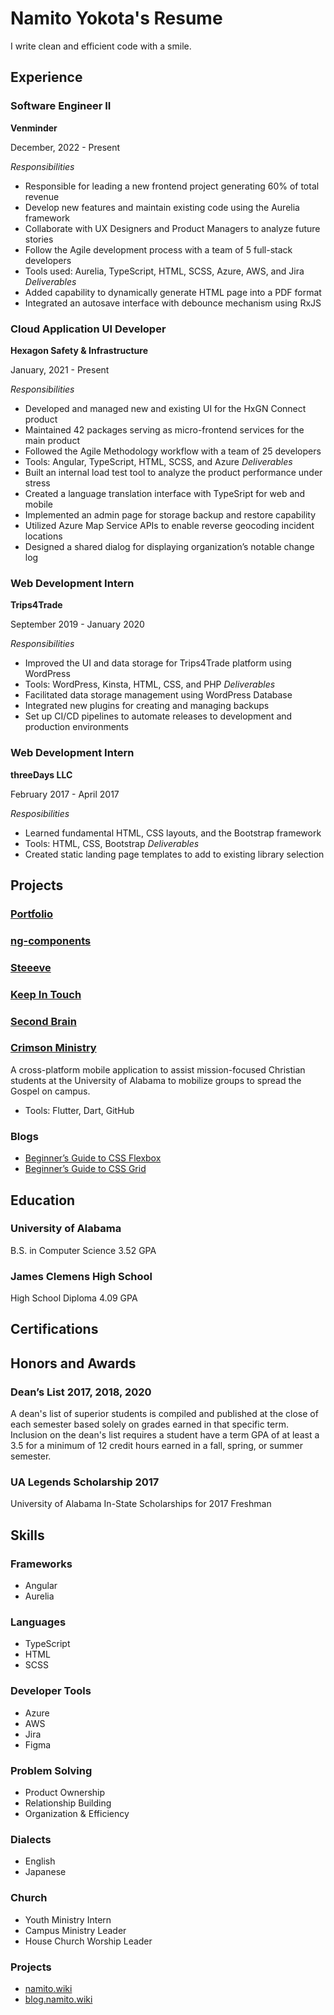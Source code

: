 # Namito Yokota's Resume
I write clean and efficient code with a smile.

## Experience
### Software Engineer II
**Venminder**

December, 2022 - Present

*Responsibilities*
- Responsible for leading a new frontend project generating 60% of total revenue
- Develop new features and maintain existing code using the Aurelia framework
- Collaborate with UX Designers and Product Managers to analyze future stories
- Follow the Agile development process with a team of 5 full-stack developers
- Tools used: Aurelia, TypeScript, HTML, SCSS, Azure, AWS, and Jira
*Deliverables*
- Added capability to dynamically generate HTML page into a PDF format 
- Integrated an autosave interface with debounce mechanism using RxJS

### Cloud Application UI Developer
**Hexagon Safety & Infrastructure**

January, 2021 - Present

*Responsibilities*
- Developed and managed new and existing UI for the HxGN Connect product
- Maintained 42 packages serving as micro-frontend services for the main product
- Followed the Agile Methodology workflow with a team of 25 developers
- Tools: Angular, TypeScript, HTML, SCSS, and Azure
*Deliverables*
- Built an internal load test tool to analyze the product performance under stress
- Created a language translation interface with TypeSript for web and mobile
- Implemented an admin page for storage backup and restore capability
- Utilized Azure Map Service APIs to enable reverse geocoding incident locations
- Designed a shared dialog for displaying organization’s notable change log

### Web Development Intern
**Trips4Trade**

September 2019 - January 2020

*Responsibilities*
- Improved the UI and data storage for Trips4Trade platform using WordPress
- Tools: WordPress, Kinsta, HTML, CSS, and PHP
*Deliverables*
- Facilitated data storage management using WordPress Database
- Integrated new plugins for creating and managing backups
- Set up CI/CD pipelines to automate releases to development and production environments

### Web Development Intern
**threeDays LLC**

February 2017 - April 2017

*Resposibilities*
- Learned fundamental HTML, CSS layouts, and the Bootstrap framework
- Tools: HTML, CSS, Bootstrap
*Deliverables*
- Created static landing page templates to add to existing library selection

## Projects
### [Portfolio](https://www.namito.wiki/)

### [ng-components](https://www.npmjs.com/package/@namitoyokota/ng-components)

### [Steeeve](https://steeeve.vercel.app/)

### [Keep In Touch](https://www.keepintouch.cc/landing)

### [Second Brain](https://search.namito.wiki/)

### [Crimson Ministry](https://github.com/crimsonministry/CrimsonMinistry)
A cross-platform mobile application to assist mission-focused Christian students at the University of Alabama to mobilize groups to spread the Gospel on campus.
- Tools: Flutter, Dart, GitHub

### Blogs
- [Beginner’s Guide to CSS Flexbox](https://blogs.namito.wiki/beginners-guide-to-css-flexbox)
- [Beginner’s Guide to CSS Grid](https://blogs.namito.wiki/beginners-guide-to-css-grid)

## Education
### University of Alabama
B.S. in Computer Science
3.52 GPA

### James Clemens High School
High School Diploma
4.09 GPA

## Certifications

## Honors and Awards
### Dean’s List 2017, 2018, 2020
A dean's list of superior students is compiled and published at the close of each semester based solely on grades earned in that specific term. Inclusion on the dean's list requires a student have a term GPA of at least a 3.5 for a minimum of 12 credit hours earned in a fall, spring, or summer semester.

### UA Legends Scholarship 2017
University of Alabama In-State Scholarships for 2017 Freshman


## Skills
### Frameworks
- Angular
- Aurelia

### Languages
- TypeScript
- HTML
- SCSS

### Developer Tools
- Azure
- AWS
- Jira
- Figma

### Problem Solving
- Product Ownership
- Relationship Building
- Organization & Efficiency

### Dialects
- English
- Japanese

### Church
- Youth Ministry Intern
- Campus Ministry Leader
- House Church Worship Leader

### Projects
- [namito.wiki](https://www.namito.wiki)
- [blog.namito.wiki](https://blog.namito.wiki) 

